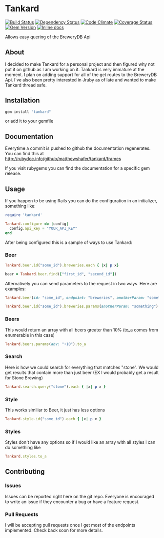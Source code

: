 # Tankard
[![Build Status](https://travis-ci.org/matthewshafer/tankard.svg?branch=master)](https://travis-ci.org/matthewshafer/tankard)
[![Dependency Status](https://gemnasium.com/matthewshafer/tankard.svg)](https://gemnasium.com/matthewshafer/tankard)
[![Code Climate](https://codeclimate.com/github/matthewshafer/tankard/badges/gpa.svg)](https://codeclimate.com/github/matthewshafer/tankard)
[![Coverage Status](https://img.shields.io/coveralls/matthewshafer/tankard.svg)](https://coveralls.io/r/matthewshafer/tankard?branch=master)
[![Gem Version](https://badge.fury.io/rb/tankard.svg)](http://badge.fury.io/rb/tankard)
[![Inline docs](http://inch-ci.org/github/matthewshafer/tankard.svg?branch=master)](http://inch-ci.org/github/matthewshafer/tankard)

Allows easy quering of the BreweryDB Api

## About

I decided to make Tankard for a personal project and then figured why not put it on github as I am working on it.
Tankard is very immature at the moment.  I plan on adding support for all of the get routes to the BreweryDB Api.
I've also been pretty interested in Jruby as of late and wanted to make Tankard thread safe.

## Installation

```ruby
gem install "tankard"
```

or add it to your gemfile

## Documentation

Everytime a commit is pushed to github the documentation regenerates.
You can find this at http://rubydoc.info/github/matthewshafer/tankard/frames

If you visit rubygems you can find the documentation for a specific gem release.

## Usage

If you happen to be using Rails you can do the configuration in an initializer, something like:

```ruby
require 'tankard'

Tankard.configure do |config|
  config.api_key = "YOUR_API_KEY"
end
```

After being configured this is a sample of ways to use Tankard:

### Beer

```ruby
Tankard.beer.id("some_id").breweries.each { |x| p x}

beer = Tankard.beer.find(["first_id", "second_id"])
```

Alternatively you can send parameters to the request in two ways.  Here are examples:

```ruby
Tankard.beer(id: "some_id", endpoint: "breweries", anotherParam: "something").each { |x| p x }

Tankard.beer.id("some_id").breweries.params(anotherParam: "something").each { |x| p x }
```

### Beers

This would return an array with all beers greater than 10% (to_a comes from enumerable in this case)

```ruby
Tankard.beers.params(abv: "+10").to_a
```
### Search

Here is how we could search for everything that matches "stone".
We would get results that contain more than just beer (EX I would probably get a result for Stone Brewing)

```ruby
Tankard.search.query("stone").each { |x| p x }
```
### Style

This works similiar to Beer, it just has less options

```ruby
Tankard.style.id("some_id").each { |x| p x }
```

### Styles

Styles don't have any options so if I would like an array with all styles I can do something like

```ruby
Tankard.styles.to_a
```

## Contributing

### Issues

Issues can be reported right here on the git repo.
Everyone is encouraged to write an issue if they encounter a bug or have a feature request.

### Pull Requests

I will be accepting pull requests once I get most of the endpoints implemented.
Check back soon for more details.
